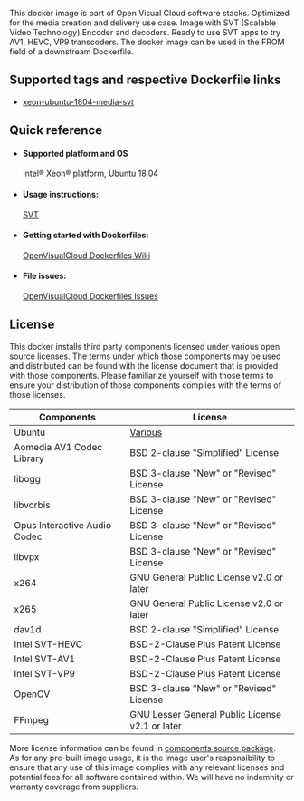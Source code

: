 This docker image is part of Open Visual Cloud software stacks. Optimized for the media creation and delivery use case. Image with SVT (Scalable Video Technology) Encoder and decoders. Ready to use SVT apps to try AV1, HEVC, VP9 transcoders. The docker image can be used in the FROM field of a downstream Dockerfile. 

## Supported tags and respective Dockerfile links
 - [xeon-ubuntu-1804-media-svt](https://github.com/OpenVisualCloud/Dockerfiles/blob/v21.3/Xeon/ubuntu-18.04/media/svt/Dockerfile)

## Quick reference
- #### Supported platform and OS
  Intel&reg; Xeon&reg; platform, Ubuntu 18.04

- #### Usage instructions:
  [SVT](https://github.com/OpenVisualCloud/Dockerfiles/blob/master/doc/svt.md)	


- #### Getting started with Dockerfiles:
  [OpenVisualCloud Dockerfiles Wiki](https://github.com/OpenVisualCloud/Dockerfiles/wiki)

- #### File issues:
  [OpenVisualCloud Dockerfiles Issues](https://github.com/OpenVisualCloud/Dockerfiles/issues)


## License
This docker installs third party components licensed under various open source licenses.  The terms under which those components may be used and distributed can be found with the license document that is provided with those components.  Please familiarize yourself with those terms to ensure your distribution of those components complies with the terms of those licenses.


| Components | License |
| ----- | ----- |
|Ubuntu| [Various](https://hub.docker.com/_/ubuntu) |
|Aomedia AV1 Codec Library|BSD 2-clause "Simplified" License|
|libogg|BSD 3-clause "New" or "Revised" License|
|libvorbis|BSD 3-clause "New" or "Revised" License|
|Opus Interactive Audio Codec|BSD 3-clause "New" or "Revised" License|
|libvpx|BSD 3-clause "New" or "Revised" License|
|x264|GNU General Public License v2.0 or later|
|x265|GNU General Public License v2.0 or later|
|dav1d|BSD 2-clause "Simplified" License|
|Intel SVT-HEVC|BSD-2-Clause Plus Patent License|
|Intel SVT-AV1|BSD-2-Clause Plus Patent License|
|Intel SVT-VP9|BSD-2-Clause Plus Patent License|
|OpenCV|BSD 3-clause "New" or "Revised" License|
|FFmpeg|GNU Lesser General Public License v2.1 or later|


More license information can be found in [components source package](https://github.com/OpenVisualCloud/Dockerfiles-Resources).   
As for any pre-built image usage, it is the image user's responsibility to ensure that any use of this image complies with any relevant licenses and potential fees for all software contained within. We will have no indemnity or warranty coverage from suppliers.
